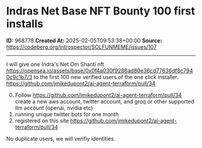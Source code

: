 # Indras Net Base NFT Bounty 100 first installs

**ID:** 968778
**Created At:** 2025-02-05T09:53:38+00:00
**Source:** https://codeberg.org/introspector/SOLFUNMEME/issues/107

---

I will give one Indra's Net Om Shanti nft  https://opensea.io/assets/base/0x0f4a030f9286ad80e36cd77636df8c7940c9c1b7/3 to the first 100 new verified users 
of the one click installer.  https://github.com/jmikedupont2/ai-agent-terraform/pull/34

0. Follow  https://github.com/jmikedupont2/ai-agent-terraform/pull/34
create a new aws account, twitter account, and groq or other supported llm account (openai, nvidia etc)
1. running unique twitter bots for one month 
2. registered on this site https://github.com/jmikedupont2/ai-agent-terraform/pull/34

No duplicate users, we will verifiy identities.


